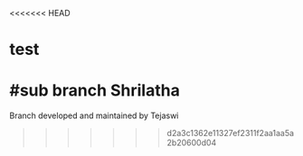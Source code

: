 <<<<<<< HEAD
# test
#sub branch Shrilatha
=======
Branch developed and maintained by Tejaswi 
>>>>>>> d2a3c1362e11327ef2311f2aa1aa5a2b20600d04

